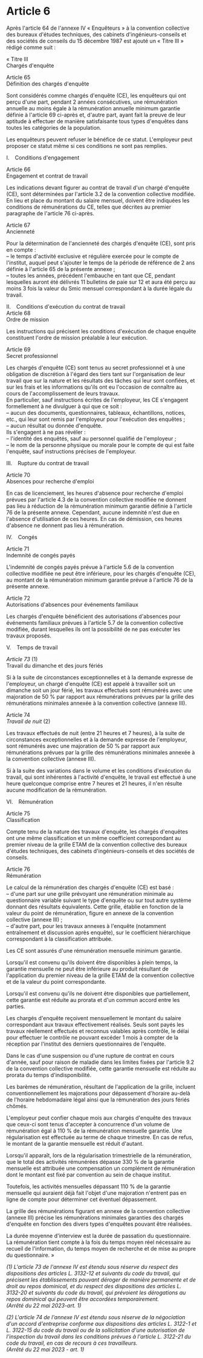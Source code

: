 # Article 6

Après l'article 64 de l'annexe IV « Enquêteurs » à la convention collective des bureaux d'études techniques, des cabinets d'ingénieurs-conseils et des sociétés de conseils du 15 décembre 1987 est ajouté un « Titre III » rédigé comme suit :

« Titre III  
 Chargés d'enquête

Article 65  
 Définition des chargés d'enquête

Sont considérés comme chargés d'enquête (CE), les enquêteurs qui ont perçu d'une part, pendant 2 années consécutives, une rémunération annuelle au moins égale à la rémunération annuelle minimum garantie définie à l'article 69 ci-après et, d'autre part, ayant fait la preuve de leur aptitude à effectuer de manière satisfaisante tous types d'enquêtes dans toutes les catégories de la population.

Les enquêteurs peuvent refuser le bénéfice de ce statut. L'employeur peut proposer ce statut même si ces conditions ne sont pas remplies.

I.   Conditions d'engagement

Article 66  
 Engagement et contrat de travail

Les indications devant figurer au contrat de travail d'un chargé d'enquête (CE), sont déterminées par l'article 3.2 de la convention collective modifiée. En lieu et place du montant du salaire mensuel, doivent être indiquées les conditions de rémunérations du CE, telles que décrites au premier paragraphe de l'article 76 ci-après.

Article 67  
 Ancienneté

Pour la détermination de l'ancienneté des chargés d'enquête (CE), sont pris en compte :  
 – le temps d'activité exclusive et régulière exercée pour le compte de l'institut, auquel peut s'ajouter le temps de la période de référence de 2 ans définie à l'article 65 de la présente annexe ;  
 – toutes les années, précédent l'embauche en tant que CE, pendant lesquelles auront été délivrés 11 bulletins de paie sur 12 et aura été perçu au moins 3 fois la valeur du Smic mensuel correspondant à la durée légale du travail.

II.   Conditions d'exécution du contrat de travail  
 Article 68  
 Ordre de mission

Les instructions qui précisent les conditions d'exécution de chaque enquête constituent l'ordre de mission préalable à leur exécution.

Article 69  
 Secret professionnel

Les chargés d'enquête (CE) sont tenus au secret professionnel et à une obligation de discrétion à l'égard des tiers tant sur l'organisation de leur travail que sur la nature et les résultats des tâches qui leur sont confiées, et sur les frais et les informations qu'ils ont eu l'occasion de connaître au cours de l'accomplissement de leurs travaux.  
 En particulier, sauf instructions écrites de l'employeur, les CE s'engagent formellement à ne divulguer à qui que ce soit :  
 – aucun des documents, questionnaires, tableaux, échantillons, notices, etc., qui leur sont remis par l'employeur pour l'exécution des enquêtes ;  
 – aucun résultat ou donnée d'enquête.  
 Ils s'engagent à ne pas révéler :  
 – l'identité des enquêtés, sauf au personnel qualifié de l'employeur ;  
 – le nom de la personne physique ou morale pour le compte de qui est faite l'enquête, sauf instructions précises de l'employeur.

III.   Rupture du contrat de travail

Article 70  
 Absences pour recherche d'emploi

En cas de licenciement, les heures d'absence pour recherche d'emploi prévues par l'article 4.3 de la convention collective modifiée ne donnent pas lieu à réduction de la rémunération minimum garantie définie à l'article 76 de la présente annexe. Cependant, aucune indemnité n'est due en l'absence d'utilisation de ces heures. En cas de démission, ces heures d'absence ne donnent pas lieu à rémunération.

IV.   Congés

Article 71  
 Indemnité de congés payés

L'indemnité de congés payés prévue à l'article 5.6 de la convention collective modifiée ne peut être inférieure, pour les chargés d'enquête (CE), au montant de la rémunération minimum garantie prévue à l'article 76 de la présente annexe.

Article 72  
 Autorisations d'absences pour événements familiaux

Les chargés d'enquête bénéficient des autorisations d'absences pour événements familiaux prévues à l'article 5.7 de la convention collective modifiée, durant lesquelles ils ont la possibilité de ne pas exécuter les travaux proposés.

V.   Temps de travail

*Article 73*  (1)   
 Travail du dimanche et des jours fériés

Si à la suite de circonstances exceptionnelles et à la demande expresse de l'employeur, un chargé d'enquête (CE) est appelé à travailler soit un dimanche soit un jour férié, les travaux effectués sont rémunérés avec une majoration de 50 % par rapport aux rémunérations prévues par la grille des rémunérations minimales annexée à la convention collective (annexe III).

Article 74  
*Travail de nuit* (2) 

Les travaux effectués de nuit (entre 21 heures et 7 heures), à la suite de circonstances exceptionnelles et à la demande expresse de l'employeur, sont rémunérés avec une majoration de 50 % par rapport aux rémunérations prévues par la grille des rémunérations minimales annexée à la convention collective (annexe III).

Si à la suite des variations dans le volume et les conditions d'exécution du travail, qui sont inhérentes à l'activité d'enquête, le travail est effectué à une heure quelconque comprise entre 7 heures et 21 heures, il n'en résulte aucune modification de la rémunération.

VI.   Rémunération

Article 75  
 Classification

Compte tenu de la nature des travaux d'enquête, les chargés d'enquêtes ont une même classification et un même coefficient correspondant au premier niveau de la grille ETAM de la convention collective des bureaux d'études techniques, des cabinets d'ingénieurs-conseils et des sociétés de conseils.

Article 76  
 Rémunération

Le calcul de la rémunération des chargés d'enquête (CE) est basé :  
 – d'une part sur une grille prévoyant une rémunération minimale au questionnaire variable suivant le type d'enquête ou sur tout autre système donnant des résultats équivalents. Cette grille, établie en fonction de la valeur du point de rémunération, figure en annexe de la convention collective (annexe III) ;  
 – d'autre part, pour les travaux annexes à l'enquête (notamment entraînement et discussion après enquête), sur le coefficient hiérarchique correspondant à la classification attribuée.

Les CE sont assurés d'une rémunération mensuelle minimum garantie.

Lorsqu'il est convenu qu'ils doivent être disponibles à plein temps, la garantie mensuelle ne peut être inférieure au produit résultant de l'application du premier niveau de la grille ETAM de la convention collective et de la valeur du point correspondante.

Lorsqu'il est convenu qu'ils ne doivent être disponibles que partiellement, cette garantie est réduite au prorata et d'un commun accord entre les parties.

Les chargés d'enquête reçoivent mensuellement le montant du salaire correspondant aux travaux effectivement réalisés. Seuls sont payés les travaux réellement effectués et reconnus valables après contrôle, le délai pour effectuer le contrôle ne pouvant excéder 1 mois à compter de la réception par l'institut des derniers questionnaires de l'enquête.

Dans le cas d'une suspension ou d'une rupture de contrat en cours d'année, sauf pour raison de maladie dans les limites fixées par l'article 9.2 de la convention collective modifiée, cette garantie mensuelle est réduite au prorata du temps d'indisponibilité.

Les barèmes de rémunération, résultant de l'application de la grille, incluent conventionnellement les majorations pour dépassement d'horaire au-delà de l'horaire hebdomadaire légal ainsi que la rémunération des jours fériés chômés.

L'employeur peut confier chaque mois aux chargés d'enquête des travaux que ceux-ci sont tenus d'accepter à concurrence d'un volume de rémunération égal à 110 % de la rémunération mensuelle garantie. Une régularisation est effectuée au terme de chaque trimestre. En cas de refus, le montant de la garantie mensuelle est réduit d'autant.

Lorsqu'il apparaît, lors de la régularisation trimestrielle de la rémunération, que le total des activités rémunérées dépasse 330 % de la garantie mensuelle est attribuée une compensation un complément de rémunération dont le montant est fixé par convention au sein de chaque institut.

Toutefois, les activités mensuelles dépassant 110 % de la garantie mensuelle qui auraient déjà fait l'objet d'une majoration n'entrent pas en ligne de compte pour déterminer cet éventuel dépassement.

La grille des rémunérations figurant en annexe de la convention collective (annexe III) précise les rémunérations minimales garanties des chargés d'enquête en fonction des divers types d'enquêtes pouvant être réalisées.

La durée moyenne d'interview est la durée de passation du questionnaire. La rémunération tient compte à la fois du temps moyen réel nécessaire au recueil de l'information, du temps moyen de recherche et de mise au propre du questionnaire. »

 *(1) L'article 73 de l'annexe IV est étendu sous réserve du respect des dispositions des articles L. 3132-12 et suivants du code du travail, qui précisent les établissements pouvant déroger de manière permanente et de droit au repos dominical, et du respect des dispositions des articles L. 3132-20 et suivants du code du travail, qui prévoient les dérogations au repos dominical qui peuvent être accordées temporairement.   
 (Arrêté du 22 mai 2023-art. 1)*

 *(2) L'article 74 de l'annexe IV est étendu sous réserve de la négociation d'un accord d'entreprise conforme aux dispositions des articles L. 3122-1 et L. 3122-15 du code du travail ou de la sollicitation d'une autorisation de l'inspection du travail dans les conditions prévues à l'article L. 3122-21 du code du travail, en cas de recours à ces travailleurs.   
 (Arrêté du 22 mai 2023 - art. 1)*

